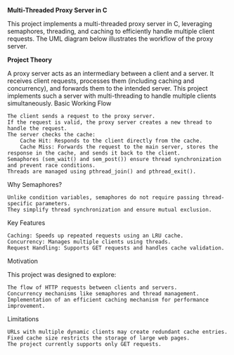 **Multi-Threaded Proxy Server in C**

This project implements a multi-threaded proxy server in C, leveraging semaphores, threading, and caching to efficiently handle multiple client requests. The UML diagram below illustrates the workflow of the proxy server.



**Project Theory**

A proxy server acts as an intermediary between a client and a server. It receives client requests, processes them (including caching and concurrency), and forwards them to the intended server. This project implements such a server with multi-threading to handle multiple clients simultaneously.
Basic Working Flow

    The client sends a request to the proxy server.
    If the request is valid, the proxy server creates a new thread to handle the request.
    The server checks the cache:
        Cache Hit: Responds to the client directly from the cache.
        Cache Miss: Forwards the request to the main server, stores the response in the cache, and sends it back to the client.
    Semaphores (sem_wait() and sem_post()) ensure thread synchronization and prevent race conditions.
    Threads are managed using pthread_join() and pthread_exit().

Why Semaphores?

    Unlike condition variables, semaphores do not require passing thread-specific parameters.
    They simplify thread synchronization and ensure mutual exclusion.

Key Features

    Caching: Speeds up repeated requests using an LRU cache.
    Concurrency: Manages multiple clients using threads.
    Request Handling: Supports GET requests and handles cache validation.

Motivation

This project was designed to explore:

    The flow of HTTP requests between clients and servers.
    Concurrency mechanisms like semaphores and thread management.
    Implementation of an efficient caching mechanism for performance improvement.

Limitations

    URLs with multiple dynamic clients may create redundant cache entries.
    Fixed cache size restricts the storage of large web pages.
    The project currently supports only GET requests.

